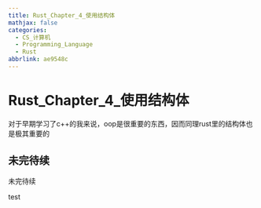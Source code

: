 ```yaml
---
title: Rust_Chapter_4_使用结构体
mathjax: false
categories:
  - CS_计算机
  - Programming_Language
  - Rust
abbrlink: ae9548c
---
```



# Rust_Chapter_4_使用结构体
对于早期学习了c++的我来说，oop是很重要的东西，因而同理rust里的结构体也是极其重要的

<!--more-->

## 未完待续
未完待续

test